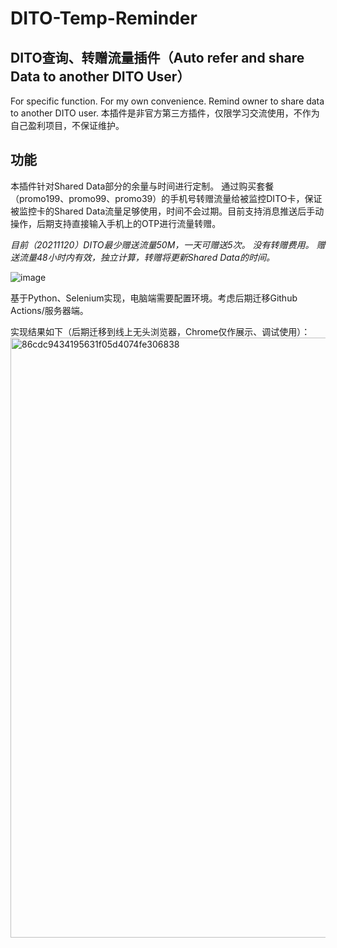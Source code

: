 # DITO-Temp-Reminder
## DITO查询、转赠流量插件（Auto refer and share Data to another DITO User）

For specific function. For my own convenience. Remind owner to share data to another DITO user.
本插件是非官方第三方插件，仅限学习交流使用，不作为自己盈利项目，不保证维护。

## 功能
本插件针对Shared Data部分的余量与时间进行定制。
通过购买套餐（promo199、promo99、promo39）的手机号转赠流量给被监控DITO卡，保证被监控卡的Shared Data流量足够使用，时间不会过期。目前支持消息推送后手动操作，后期支持直接输入手机上的OTP进行流量转赠。

*目前（20211120）DITO最少赠送流量50M，一天可赠送5次。*
*没有转赠费用。*
*赠送流量48小时内有效，独立计算，转赠将更新Shared Data的时间。*

![image](https://user-images.githubusercontent.com/6715610/142747001-9c73438b-df7f-4391-ac9b-07fdc422169f.png)

基于Python、Selenium实现，电脑端需要配置环境。考虑后期迁移Github Actions/服务器端。

实现结果如下（后期迁移到线上无头浏览器，Chrome仅作展示、调试使用）：
<img width="960" alt="86cdc9434195631f05d4074fe306838" src="https://user-images.githubusercontent.com/6715610/142888225-c8178683-1d26-4056-b681-ab4532c3fbee.png">
